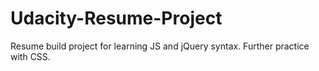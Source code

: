 # Udacity-Resume-Project
Resume build project for learning JS and jQuery syntax. Further practice with CSS.

